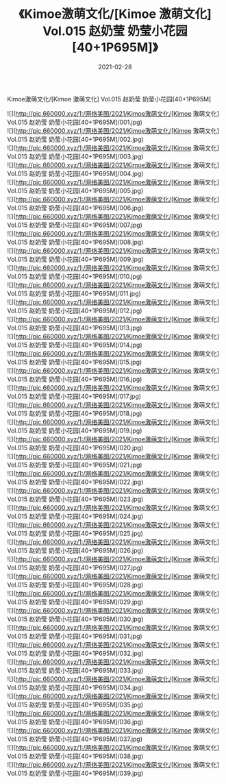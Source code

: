 ﻿---
layout: post
title:  《Kimoe激萌文化/[Kimoe 激萌文化] Vol.015 赵奶莹 奶莹小花园[40+1P695M]》
date:   2021-02-28
img: http://pic.660000.xyz/1:/网络美图/2021/Kimoe激萌文化/[Kimoe 激萌文化] Vol.015 赵奶莹 奶莹小花园[40+1P695M]/000.jpg
categories: [美女, 清纯, 唯美]
---

Kimoe激萌文化/[Kimoe 激萌文化] Vol.015 赵奶莹 奶莹小花园[40+1P695M]

 ![](http://pic.660000.xyz/1:/网络美图/2021/Kimoe激萌文化/[Kimoe 激萌文化] Vol.015 赵奶莹 奶莹小花园[40+1P695M]/001.jpg) <br>![](http://pic.660000.xyz/1:/网络美图/2021/Kimoe激萌文化/[Kimoe 激萌文化] Vol.015 赵奶莹 奶莹小花园[40+1P695M]/002.jpg) <br>![](http://pic.660000.xyz/1:/网络美图/2021/Kimoe激萌文化/[Kimoe 激萌文化] Vol.015 赵奶莹 奶莹小花园[40+1P695M]/003.jpg) <br>![](http://pic.660000.xyz/1:/网络美图/2021/Kimoe激萌文化/[Kimoe 激萌文化] Vol.015 赵奶莹 奶莹小花园[40+1P695M]/004.jpg) <br>![](http://pic.660000.xyz/1:/网络美图/2021/Kimoe激萌文化/[Kimoe 激萌文化] Vol.015 赵奶莹 奶莹小花园[40+1P695M]/005.jpg) <br>![](http://pic.660000.xyz/1:/网络美图/2021/Kimoe激萌文化/[Kimoe 激萌文化] Vol.015 赵奶莹 奶莹小花园[40+1P695M]/006.jpg) <br>![](http://pic.660000.xyz/1:/网络美图/2021/Kimoe激萌文化/[Kimoe 激萌文化] Vol.015 赵奶莹 奶莹小花园[40+1P695M]/007.jpg) <br>![](http://pic.660000.xyz/1:/网络美图/2021/Kimoe激萌文化/[Kimoe 激萌文化] Vol.015 赵奶莹 奶莹小花园[40+1P695M]/008.jpg) <br>![](http://pic.660000.xyz/1:/网络美图/2021/Kimoe激萌文化/[Kimoe 激萌文化] Vol.015 赵奶莹 奶莹小花园[40+1P695M]/009.jpg) <br>![](http://pic.660000.xyz/1:/网络美图/2021/Kimoe激萌文化/[Kimoe 激萌文化] Vol.015 赵奶莹 奶莹小花园[40+1P695M]/010.jpg) <br>![](http://pic.660000.xyz/1:/网络美图/2021/Kimoe激萌文化/[Kimoe 激萌文化] Vol.015 赵奶莹 奶莹小花园[40+1P695M]/011.jpg) <br>![](http://pic.660000.xyz/1:/网络美图/2021/Kimoe激萌文化/[Kimoe 激萌文化] Vol.015 赵奶莹 奶莹小花园[40+1P695M]/012.jpg) <br>![](http://pic.660000.xyz/1:/网络美图/2021/Kimoe激萌文化/[Kimoe 激萌文化] Vol.015 赵奶莹 奶莹小花园[40+1P695M]/013.jpg) <br>![](http://pic.660000.xyz/1:/网络美图/2021/Kimoe激萌文化/[Kimoe 激萌文化] Vol.015 赵奶莹 奶莹小花园[40+1P695M]/014.jpg) <br>![](http://pic.660000.xyz/1:/网络美图/2021/Kimoe激萌文化/[Kimoe 激萌文化] Vol.015 赵奶莹 奶莹小花园[40+1P695M]/015.jpg) <br>![](http://pic.660000.xyz/1:/网络美图/2021/Kimoe激萌文化/[Kimoe 激萌文化] Vol.015 赵奶莹 奶莹小花园[40+1P695M]/016.jpg) <br>![](http://pic.660000.xyz/1:/网络美图/2021/Kimoe激萌文化/[Kimoe 激萌文化] Vol.015 赵奶莹 奶莹小花园[40+1P695M]/017.jpg) <br>![](http://pic.660000.xyz/1:/网络美图/2021/Kimoe激萌文化/[Kimoe 激萌文化] Vol.015 赵奶莹 奶莹小花园[40+1P695M]/018.jpg) <br>![](http://pic.660000.xyz/1:/网络美图/2021/Kimoe激萌文化/[Kimoe 激萌文化] Vol.015 赵奶莹 奶莹小花园[40+1P695M]/019.jpg) <br>![](http://pic.660000.xyz/1:/网络美图/2021/Kimoe激萌文化/[Kimoe 激萌文化] Vol.015 赵奶莹 奶莹小花园[40+1P695M]/020.jpg) <br>![](http://pic.660000.xyz/1:/网络美图/2021/Kimoe激萌文化/[Kimoe 激萌文化] Vol.015 赵奶莹 奶莹小花园[40+1P695M]/021.jpg) <br>![](http://pic.660000.xyz/1:/网络美图/2021/Kimoe激萌文化/[Kimoe 激萌文化] Vol.015 赵奶莹 奶莹小花园[40+1P695M]/022.jpg) <br>![](http://pic.660000.xyz/1:/网络美图/2021/Kimoe激萌文化/[Kimoe 激萌文化] Vol.015 赵奶莹 奶莹小花园[40+1P695M]/023.jpg) <br>![](http://pic.660000.xyz/1:/网络美图/2021/Kimoe激萌文化/[Kimoe 激萌文化] Vol.015 赵奶莹 奶莹小花园[40+1P695M]/024.jpg) <br>![](http://pic.660000.xyz/1:/网络美图/2021/Kimoe激萌文化/[Kimoe 激萌文化] Vol.015 赵奶莹 奶莹小花园[40+1P695M]/025.jpg) <br>![](http://pic.660000.xyz/1:/网络美图/2021/Kimoe激萌文化/[Kimoe 激萌文化] Vol.015 赵奶莹 奶莹小花园[40+1P695M]/026.jpg) <br>![](http://pic.660000.xyz/1:/网络美图/2021/Kimoe激萌文化/[Kimoe 激萌文化] Vol.015 赵奶莹 奶莹小花园[40+1P695M]/027.jpg) <br>![](http://pic.660000.xyz/1:/网络美图/2021/Kimoe激萌文化/[Kimoe 激萌文化] Vol.015 赵奶莹 奶莹小花园[40+1P695M]/028.jpg) <br>![](http://pic.660000.xyz/1:/网络美图/2021/Kimoe激萌文化/[Kimoe 激萌文化] Vol.015 赵奶莹 奶莹小花园[40+1P695M]/029.jpg) <br>![](http://pic.660000.xyz/1:/网络美图/2021/Kimoe激萌文化/[Kimoe 激萌文化] Vol.015 赵奶莹 奶莹小花园[40+1P695M]/030.jpg) <br>![](http://pic.660000.xyz/1:/网络美图/2021/Kimoe激萌文化/[Kimoe 激萌文化] Vol.015 赵奶莹 奶莹小花园[40+1P695M]/031.jpg) <br>![](http://pic.660000.xyz/1:/网络美图/2021/Kimoe激萌文化/[Kimoe 激萌文化] Vol.015 赵奶莹 奶莹小花园[40+1P695M]/032.jpg) <br>![](http://pic.660000.xyz/1:/网络美图/2021/Kimoe激萌文化/[Kimoe 激萌文化] Vol.015 赵奶莹 奶莹小花园[40+1P695M]/033.jpg) <br>![](http://pic.660000.xyz/1:/网络美图/2021/Kimoe激萌文化/[Kimoe 激萌文化] Vol.015 赵奶莹 奶莹小花园[40+1P695M]/034.jpg) <br>![](http://pic.660000.xyz/1:/网络美图/2021/Kimoe激萌文化/[Kimoe 激萌文化] Vol.015 赵奶莹 奶莹小花园[40+1P695M]/035.jpg) <br>![](http://pic.660000.xyz/1:/网络美图/2021/Kimoe激萌文化/[Kimoe 激萌文化] Vol.015 赵奶莹 奶莹小花园[40+1P695M]/036.jpg) <br>![](http://pic.660000.xyz/1:/网络美图/2021/Kimoe激萌文化/[Kimoe 激萌文化] Vol.015 赵奶莹 奶莹小花园[40+1P695M]/037.jpg) <br>![](http://pic.660000.xyz/1:/网络美图/2021/Kimoe激萌文化/[Kimoe 激萌文化] Vol.015 赵奶莹 奶莹小花园[40+1P695M]/038.jpg) <br>![](http://pic.660000.xyz/1:/网络美图/2021/Kimoe激萌文化/[Kimoe 激萌文化] Vol.015 赵奶莹 奶莹小花园[40+1P695M]/039.jpg) <br>